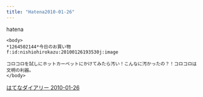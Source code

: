 ```yaml
---
title: "Hatena2010-01-26"
---
```


hatena

```
<body>
*1264502144*今日のお買い物
f:id:nishiohirokazu:20100126193530j:image

コロコロを試しにホットカーペットにかけてみたら汚い！こんなに汚かったの？！コロコロは文明の利器。
</body>
```


[はてなダイアリー 2010-01-26](https://nishiohirokazu.hatenadiary.org/archive/2010/01/26)